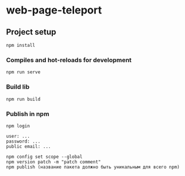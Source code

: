 # web-page-teleport

## Project setup
```
npm install
```

### Compiles and hot-reloads for development
```
npm run serve
```

### Build lib
```
npm run build
```

### Publish in npm 

```
npm login

user: ...
password: ...
public email: ...

npm config set scope --global
npm version patch -m "patch comment"
npm publish (название пакета должно быть уникальным для всего npm)

```
